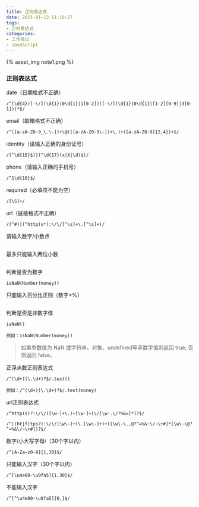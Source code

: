 ```yaml
---
title: 正则表达式
date: 2021-01-13 11:16:27
tags:
- 正则表达式
categories:
- 工作笔记
- JavaScript
---
```


{% asset_img note1.png %}

### 正则表达式

date（日期格式不正确）

```
/^(\d{4})[-\/](\d{1}|0\d{1}|1[0-2])([-\/](\d{1}|0\d{1}|[1-2][0-9]|3[0-1]))*$/
```

email（邮箱格式不正确）

```
/^([a-zA-Z0-9_\.\-])+\@(([a-zA-Z0-9\-])+\.)+([a-zA-Z0-9]{2,4})+$/
```

identity（请输入正确的身份证号）

```
/(^\d{15}$)|(^\d{17}(x|X|\d)$)/
```

phone（请输入正确的手机号）

```
/^1\d{10}$/
```

required（必填项不能为空）

```
/[\S]+/
```

url（链接格式不正确）

```
/(^#)|(^http(s*):\/\/[^\s]+\.[^\s]+)/
```

请输入数字/小数点

```

```

最多只能输入两位小数

```

```

判断是否为数字

```
isNaN(Number(money))
```

只能输入百分比正则（数字+%）

```

```

判断是否是非数字值

```
isNaN()

例如：isNaN(Number(money))
```

> 如果参数值为 NaN 或字符串、对象、undefined等非数字值则返回 true, 否则返回 false。

正浮点数正则表达式

```
/^(\d+)(\.\d+)?$/.test()

例如：/^(\d+)(\.\d+)?$/.test(money)
```

url正则表达式

```
/^http(s)?:\/\/([\w-]+\.)+[\w-]+(\/[\w-.\/?%&=]*)?$/

/^((ht|f)tps?):\/\/[\w\-]+(\.[\w\-]+)+([\w\-\.,@?^=%&:\/~\+#]*[\w\-\@?^=%&\/~\+#])?$/
```

数字/小大写字母/（30个字以内）

```
/^[A-Za-z0-9]{1,30}$/
```

只能输入汉字（30个字以内）

```
/^[\u4e00-\u9fa5]{1,30}$/
```

不能输入汉字

```
/^[^\u4e00-\u9fa5]{0,}$/
```

